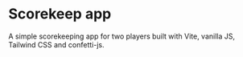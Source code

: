 # Scorekeep app
A simple scorekeeping app for two players built with Vite, vanilla JS, Tailwind CSS and confetti-js.

